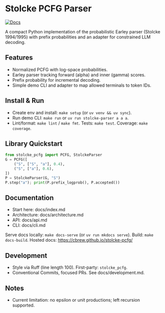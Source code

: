 # Stolcke PCFG Parser

[![Docs](https://img.shields.io/badge/docs-mkdocs--material-blue)](https://cbrew.github.io/stolcke-pcfg/)

A compact Python implementation of the probabilistic Earley parser (Stolcke 1994/1995) with prefix probabilities and an adapter for constrained LLM decoding.

## Features
- Normalized PCFG with log-space probabilities.
- Earley parser tracking forward (alpha) and inner (gamma) scores.
- Prefix probability for incremental decoding.
- Simple demo CLI and adapter to map allowed terminals to token IDs.

## Install & Run
- Create env and install: `make setup` (or `uv venv && uv sync`).
- Run demo CLI: `make run` or `uv run stolcke-parser a a a`.
- Lint/format: `make lint` / `make fmt`. Tests: `make test`. Coverage: `make coverage`.

## Library Quickstart
```python
from stolcke_pcfg import PCFG, StolckeParser
G = PCFG([
    ("S", ["S", "a"], 0.4),
    ("S", ["a"], 0.6),
])
P = StolckeParser(G, "S")
P.step("a"); print(P.prefix_logprob(), P.accepted())
```

## Documentation
- Start here: docs/index.md
- Architecture: docs/architecture.md
- API: docs/api.md
- CLI: docs/cli.md

Serve docs locally: `make docs-serve` (or `uv run mkdocs serve`). Build: `make docs-build`. Hosted docs: https://cbrew.github.io/stolcke-pcfg/

## Development
- Style via Ruff (line length 100). First-party: `stolcke_pcfg`.
- Conventional Commits, focused PRs. See docs/development.md.

## Notes
- Current limitation: no epsilon or unit productions; left recursion supported.
